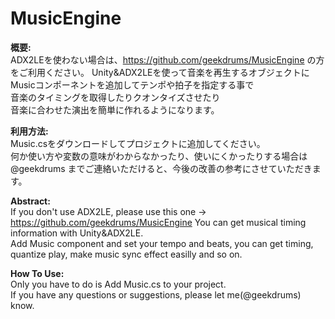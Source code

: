 MusicEngine
===========

**概要:**  
ADX2LEを使わない場合は、https://github.com/geekdrums/MusicEngine の方をご利用ください。
Unity&ADX2LEを使って音楽を再生するオブジェクトにMusicコンポーネントを追加してテンポや拍子を指定する事で  
音楽のタイミングを取得したりクオンタイズさせたり  
音楽に合わせた演出を簡単に作れるようになります。  


**利用方法:**  
Music.csをダウンロードしてプロジェクトに追加してください。  
何か使い方や変数の意味がわからなかったり、使いにくかったりする場合は  
@geekdrums までご連絡いただけると、今後の改善の参考にさせていただきます。  


**Abstract:**  
If you don't use ADX2LE, please use this one -> https://github.com/geekdrums/MusicEngine
You can get musical timing information with Unity&ADX2LE.  
Add Music component and set your tempo and beats, you can get timing,  
quantize play, make music sync effect easilly and so on.  


**How To Use:**  
Only you have to do is Add Music.cs to your project.  
If you have any questions or suggestions, please let me(@geekdrums) know.  
